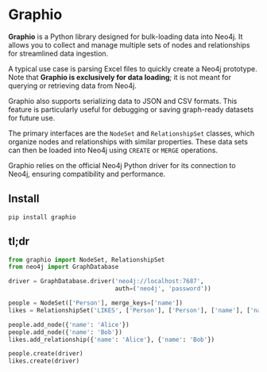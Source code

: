 # Graphio

**Graphio** is a Python library designed for bulk-loading data into Neo4j. It allows you to collect and manage multiple
sets of nodes and relationships for streamlined data ingestion.

A typical use case is parsing Excel files to quickly create a Neo4j prototype. Note that **Graphio is exclusively for
data loading**; it is not meant for querying or retrieving data from Neo4j.

Graphio also supports serializing data to JSON and CSV formats. This feature is particularly useful for debugging or
saving graph-ready datasets for future use.

The primary interfaces are the `NodeSet` and `RelationshipSet` classes, which organize nodes and relationships with
similar properties. These data sets can then be loaded into Neo4j using `CREATE` or `MERGE` operations.

Graphio relies on the official Neo4j Python driver for its connection to Neo4j, ensuring compatibility and performance.

## Install

```shell
pip install graphio
```

## tl;dr

```python
from graphio import NodeSet, RelationshipSet
from neo4j import GraphDatabase

driver = GraphDatabase.driver('neo4j://localhost:7687', 
                              auth=('neo4j', 'password'))

people = NodeSet(['Person'], merge_keys=['name'])
likes = RelationshipSet('LIKES', ['Person'], ['Person'], ['name'], ['name'])

people.add_node({'name': 'Alice'})
people.add_node({'name': 'Bob'})
likes.add_relationship({'name': 'Alice'}, {'name': 'Bob'})

people.create(driver)
likes.create(driver)
```